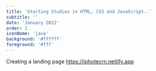 ```yaml
---
title: 'Starting Studies in HTML, CSS and JavaScript..'
subtitle: ''
date: 'January 2022'
order: 2
iconName: 'java'
background: '#ffffff'
foreground: '#fff'
---
```


Creating a landing page https://iphotecrn.netlify.app
